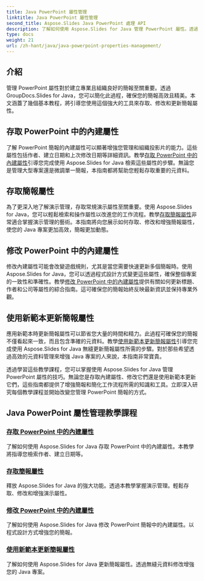 ```yaml
---
title: Java PowerPoint 屬性管理
linktitle: Java PowerPoint 屬性管理
second_title: Aspose.Slides Java PowerPoint 處理 API
description: 了解如何使用 Aspose.Slides for Java 管理 PowerPoint 屬性。透過我們全面的教程輕鬆存取、修改和更新屬性。
type: docs
weight: 21
url: /zh-hant/java/java-powerpoint-properties-management/
---
```


## 介紹

管理 PowerPoint 屬性對於建立專業且組織良好的簡報至關重要。透過 GroupDocs.Slides for Java，您可以簡化此過程，確保您的簡報高效且精美。本文涵蓋了幾個基本教程，將引導您使用這個強大的工具來存取、修改和更新簡報屬性。

## 存取 PowerPoint 中的內建屬性

了解 PowerPoint 簡報的內建屬性可以顯著增強您管理和組織投影片的能力。這些屬性包括作者、建立日期和上次修改日期等詳細資訊。教學[存取 PowerPoint 中的內建屬性](./access-built-in-properties-powerpoint/)引導您完成使用 Aspose.Slides for Java 檢索這些屬性的步驟。無論您是管理大型專案還是微調單一簡報，本指南都將幫助您輕鬆存取重要的元資料。

## 存取簡報屬性

為了更深入地了解演示管理，存取常規演示屬性至關重要。使用 Aspose.Slides for Java，您可以輕鬆檢索和操作屬性以改進您的工作流程。教學[存取簡報屬性](./access-presentation-properties/)非常適合掌握演示管理的藝術。本指南將向您展示如何存取、修改和增強簡報屬性，使您的 Java 專案更加高效，簡報更加動態。

## 修改 PowerPoint 中的內建屬性

修改內建屬性可能會改變遊戲規則，尤其是當您需要快速更新多個簡報時。使用 Aspose.Slides for Java，您可以透過程式設計方式變更這些屬性，確保整個專案的一致性和準確性。教學[修改 PowerPoint 中的內建屬性](./modify-built-in-properties-powerpoint/)提供有關如何更新標題、作者和公司等屬性的綜合指南。這可確保您的簡報始終反映最新資訊並保持專業外觀。

## 使用新範本更新簡報屬性

應用新範本時更新簡報屬性可以節省您大量的時間和精力。此過程可確保您的簡報不僅看起來一致，而且包含準確的元資料。教學[使用新範本更新簡報屬性](./update-presentation-properties-new-template/)引導您完成使用 Aspose.Slides for Java 無縫更新簡報屬性所需的步驟。對於那些希望透過高效的元資料管理來增強 Java 專案的人來說，本指南非常寶貴。

透過學習這些教學課程，您可以掌握使用 Aspose.Slides for Java 管理 PowerPoint 屬性的技巧。無論您是存取內建屬性、修改它們還是使用新範本更新它們，這些指南都提供了增強簡報和簡化工作流程所需的知識和工具。立即深入研究每個教學課程並開始改變您管理 PowerPoint 簡報的方式。
## Java PowerPoint 屬性管理教學課程
### [存取 PowerPoint 中的內建屬性](./access-built-in-properties-powerpoint/)
了解如何使用 Aspose.Slides for Java 存取 PowerPoint 中的內建屬性。本教學將指導您檢索作者、建立日期等。
### [存取簡報屬性](./access-presentation-properties/)
釋放 Aspose.Slides for Java 的強大功能。透過本教學掌握演示管理。輕鬆存取、修改和增強演示屬性。
### [修改 PowerPoint 中的內建屬性](./modify-built-in-properties-powerpoint/)
了解如何使用 Aspose.Slides for Java 修改 PowerPoint 簡報中的內建屬性。以程式設計方式增強您的簡報。
### [使用新範本更新簡報屬性](./update-presentation-properties-new-template/)
了解如何使用 Aspose.Slides for Java 更新簡報屬性。透過無縫元資料修改增強您的 Java 專案。